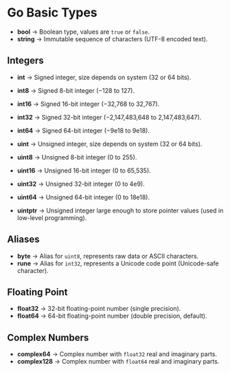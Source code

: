 # Go Basic Types

- **bool** → Boolean type, values are `true` or `false`.
- **string** → Immutable sequence of characters (UTF-8 encoded text).

## Integers

- **int** → Signed integer, size depends on system (32 or 64 bits).
- **int8** → Signed 8-bit integer (−128 to 127).
- **int16** → Signed 16-bit integer (−32,768 to 32,767).
- **int32** → Signed 32-bit integer (−2,147,483,648 to 2,147,483,647).
- **int64** → Signed 64-bit integer (−9e18 to 9e18).

- **uint** → Unsigned integer, size depends on system (32 or 64 bits).
- **uint8** → Unsigned 8-bit integer (0 to 255).
- **uint16** → Unsigned 16-bit integer (0 to 65,535).
- **uint32** → Unsigned 32-bit integer (0 to 4e9).
- **uint64** → Unsigned 64-bit integer (0 to 18e18).
- **uintptr** → Unsigned integer large enough to store pointer values (used in low-level programming).

## Aliases

- **byte** → Alias for `uint8`, represents raw data or ASCII characters.
- **rune** → Alias for `int32`, represents a Unicode code point (Unicode-safe character).

## Floating Point

- **float32** → 32-bit floating-point number (single precision).
- **float64** → 64-bit floating-point number (double precision, default).

## Complex Numbers

- **complex64** → Complex number with `float32` real and imaginary parts.
- **complex128** → Complex number with `float64` real and imaginary parts.
